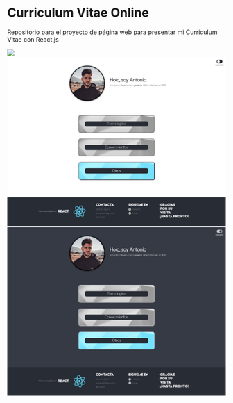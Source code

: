 # Curriculum Vitae Online

Repositorio para el proyecto de página web para presentar mi Curriculum Vitae con React.js

![](https://github.com/Antobio17/CV/blob/master/images/CV_Web.gif)
![alt text](https://github.com/Antobio17/CV/blob/master/images/CV_Web.png)
![alt text](https://github.com/Antobio17/CV/blob/master/images/CV_Web_Dark_Mode.png)

